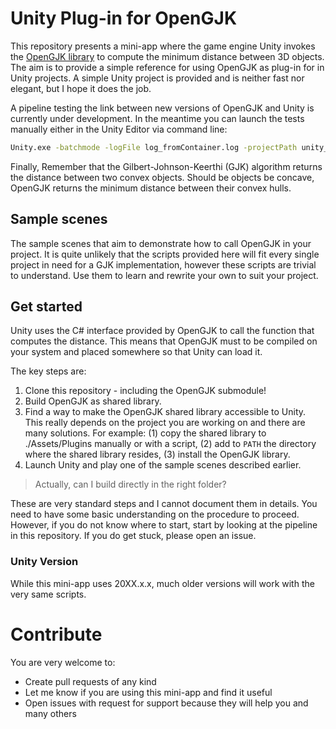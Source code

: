 <!--                        _____      _ _  __                                      >
<                          / ____|    | | |/ /                                      >
<    ___  _ __   ___ _ __ | |  __     | | ' /                                       >
<   / _ \| '_ \ / _ \ '_ \| | |_ |_   | |  <                                        >
<  | (_) | |_) |  __/ | | | |__| | |__| | . \                                       >
<   \___/| .__/ \___|_| |_|\_____|\____/|_|\_\                                      >
<        | |                                                                        >
<        |_|                                                                        >
<                                                                                   >
< Copyright 2023 Mattia Montanari                                                   >
<                                                                                   >
< This program is free software: you can redistribute it and/or modify it under     >
< the terms of the GNU General Public License as published by the Free Software     >
< Foundation, either version 3 of the License. You should have received a copy      >
< of the GNU General Public License along with this program. If not, visit          >
<                                                                                   >
<     https://www.gnu.org/licenses/                                                 >
<                                                                                   >
< This program is distributed in the hope that it will be useful, but WITHOUT       >
< ANY WARRANTY; without even the implied warranty of MERCHANTABILITY or FITNESS     >
< FOR A PARTICULAR PURPOSE. See GNU General Public License for details.           -->

# Unity Plug-in for OpenGJK

This repository presents a mini-app where the game engine Unity invokes the [OpenGJK library](https://www.mattiamontanari.com/opengjk/) to compute the minimum distance between 3D objects. The aim is to provide a simple reference for using OpenGJK as plug-in for in Unity projects.
A simple Unity project is provided and is neither fast nor elegant, but I hope it does the job.

A pipeline testing the link between new versions of OpenGJK and Unity is currently under development. In the meantime you can launch the tests manually either in the Unity Editor via command line:
```bash
Unity.exe -batchmode -logFile log_fromContainer.log -projectPath unity_basic -runTests -testPlatform playmode -testResults test_results_2.xml
```
<!-- /Applications/Unity/Hub/Editor/2022.2.13f1/Unity.app/Contents/MacOS/Unity -batchmode -logFile log_fromContainer.log -projectPath unity_basic -runTests -testPlatform playmode -testResults test_results_2.xml -->

Finally, Remember that the Gilbert-Johnson-Keerthi (GJK) algorithm returns the distance between two convex objects. Should be objects be concave, OpenGJK returns the minimum distance between their convex hulls.

## Sample scenes

The sample scenes that aim to demonstrate how to call OpenGJK in your project. It is quite unlikely that the scripts provided here will fit every single project in need for a GJK implementation, however these scripts are trivial to understand. Use them to learn and rewrite your own to suit your project.



## Get started

Unity uses the C# interface provided by OpenGJK to call the function that computes the distance. This means that OpenGJK must to be compiled on your system and placed somewhere so that Unity can load it.

The key steps are:

 1. Clone this repository - including the OpenGJK submodule!
 2. Build OpenGJK as shared library.
 3. Find a way to make the OpenGJK shared library accessible to Unity. This really depends on the project you are working on and there are many solutions. For example: (1) copy the shared library to ./Assets/Plugins manually or with a script, (2) add to `PATH` the directory where the shared library resides, (3) install the OpenGJK library.
 4. Launch Unity and play one of the sample scenes described earlier.

> Actually, can I build directly in the right folder?

These are very standard steps and I cannot document them in details. You need to have some basic understanding on the procedure to proceed. However, if you do not know where to start, start by looking at the pipeline in this repository. If you do get stuck, please open an issue.

### Unity Version

While this mini-app uses 20XX.x.x, much older versions will work with the very same scripts.

# Contribute

You are very welcome to:

- Create pull requests of any kind
- Let me know if you are using this mini-app and find it useful
- Open issues with request for support because they will help you and many others